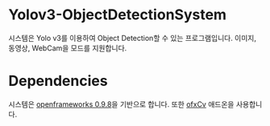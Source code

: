 # Yolov3-ObjectDetectionSystem

시스템은 Yolo v3를 이용하여 Object Detection할 수 있는 프로그램입니다. 이미지, 동영상, WebCam을 모드를 지원합니다.

# Dependencies

시스템은 [openframeworks 0.9.8](https://openframeworks.cc/download/older/)을 기반으로 합니다. 또한 [ofxCv](https://github.com/kylemcdonald/ofxCv) 애드온을 사용합니다.
